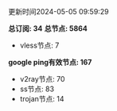 更新时间2024-05-05 09:59:29

**总订阅: 34**
**总节点: 5864**
- vless节点: 7

**google ping有效节点: 167**
- v2ray节点: 70
- ss节点: 83
- trojan节点: 14
